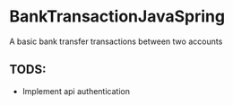 # BankTransactionJavaSpring
A basic bank transfer transactions between two accounts

## TODS:

- Implement api authentication
